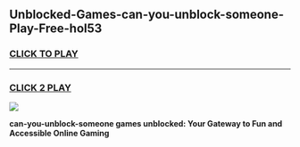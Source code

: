 
## Unblocked-Games-can-you-unblock-someone-Play-Free-hol53
<h3>
<a href="https://premium76.site?title=can-you-unblock-someone&ref=21A">CLICK TO PLAY</a></h3>
<hr>

<h3>
<a href="https://premium76.site?title=can-you-unblock-someone&ref=21A">CLICK 2 PLAY</a>
  
</h3>

<a href="https://premium76.site?title=can-you-unblock-someone&ref=21A"><img src="https://clearcache.store/games.png"></a>


**can-you-unblock-someone games unblocked: Your Gateway to Fun and Accessible Online Gaming**
